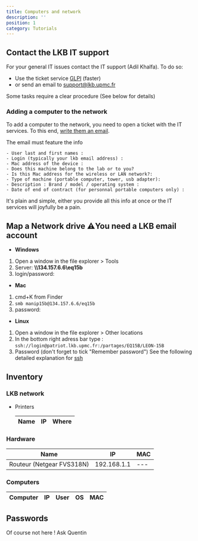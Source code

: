 ```yaml
---
title: Computers and network
description: ''
position: 1
category: Tutorials
---
```

## Contact the LKB IT support

For your general IT issues contact the IT support (Adil Khalfa). To do so:

- Use the ticket service [GLPI](https://weblkb.lkb.upmc.fr/glpi/)   (faster)
- or send an email to support@lkb.upmc.fr

Some tasks require a clear procedure (See below for details)

### Adding a computer to the network

To add a computer to the network, you need to open a ticket with the IT services. To this end, [write them an email](mailto:support@lkb.upmc.fr).

The email must feature the info

```text
- User last and first names :
- Login (typically your lkb email address) :
- Mac address of the device :
- Does this machine belong to the lab or to you?
- Is this Mac address for the wireless or LAN network?:
- Type of machine (portable computer, tower, usb adapter):
- Description : Brand / model / operating system :
- Date of end of contract (for personnal portable computers only) :
```

<alert type="warning"> It's plain and simple, either you provide all this info at once or the IT services will joyfully be a pain. </alert>

## Map a Network drive ⚠️You need a LKB email account

- **Windows**

1. Open a window in the file explorer > Tools
2. Server: **\\\134.157.6.6\eq15b**
3. login/password:

- **Mac**

1. cmd+K from Finder
2. `smb manip15b@134.157.6.6/eq15b`
3. password:

- **Linux**

1. Open a window in the file explorer > Other locations
2. In the bottom right adress bar type : `ssh://login@patriot.lkb.upmc.fr:/partages/EQ15B/LEON-15B`
3. Password (don't forget to tick "Remember password")
   See the following detailed explanation for [ssh](/StartingPackage/Tools#ssh)

## Inventory

### LKB network

- Printers

  | Name | IP | Where |
  | ------ | ---- | ------- |

### Hardware


| Name                      | IP          | MAC |
| --------------------------- | ------------- | ----- |
| Routeur (Netgear FVS318N) | 192.168.1.1 | --- |

### Computers


| Computer | IP | User | OS | MAC |
| ---------- | ---- | ------ | ---- | ----- |

## Passwords

Of  course not here ! Ask Quentin

